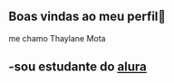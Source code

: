 ## Boas vindas ao meu perfil💜

me chamo Thaylane Mota 

-sou estudante do [alura](https://alura.com.br)
-
